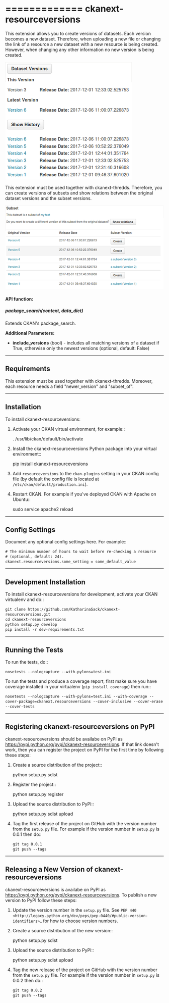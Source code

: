 =============
ckanext-resourceversions
=============

This extension allows you to create versions of datasets. Each version
becomes a new dataset. Therefore, when uploading a new file or changing
the link of a resource a new dataset with a new resource is being created. However, when changing any other information no new version is being created.

![Versions](doc/img/versions.png)

This extension must be used together with ckanext-thredds. Therefore, you can
create versions of subsets and show relations between the original dataset
versions and the subset versions.

![Versions](doc/img/subset_relations.png)

#### API function:

##### package_search(context, data_dict)

Extends CKAN's package_search.

**Additional Parameters:**
* **include_versions** (bool) - includes all matching versions of a dataset if True, otherwise only the newest versions (optional, default: False)


------------
Requirements
------------

This extension must be used together with ckanext-thredds. Moreover, each
resource needs a field "newer_version" and "subset_of".


------------
Installation
------------

To install ckanext-resourceversions:

1. Activate your CKAN virtual environment, for example::

     . /usr/lib/ckan/default/bin/activate

2. Install the ckanext-resourceversions Python package into your virtual environment::

     pip install ckanext-resourceversions

3. Add ``resourceversions`` to the ``ckan.plugins`` setting in your CKAN
   config file (by default the config file is located at
   ``/etc/ckan/default/production.ini``).

4. Restart CKAN. For example if you've deployed CKAN with Apache on Ubuntu::

     sudo service apache2 reload


---------------
Config Settings
---------------

Document any optional config settings here. For example::

    # The minimum number of hours to wait before re-checking a resource
    # (optional, default: 24).
    ckanext.resourceversions.some_setting = some_default_value


------------------------
Development Installation
------------------------

To install ckanext-resourceversions for development, activate your CKAN virtualenv and
do::

    git clone https://github.com/KatharinaSack/ckanext-resourceversions.git
    cd ckanext-resourceversions
    python setup.py develop
    pip install -r dev-requirements.txt


-----------------
Running the Tests
-----------------

To run the tests, do::

    nosetests --nologcapture --with-pylons=test.ini

To run the tests and produce a coverage report, first make sure you have
coverage installed in your virtualenv (``pip install coverage``) then run::

    nosetests --nologcapture --with-pylons=test.ini --with-coverage --cover-package=ckanext.resourceversions --cover-inclusive --cover-erase --cover-tests


---------------------------------
Registering ckanext-resourceversions on PyPI
---------------------------------

ckanext-resourceversions should be availabe on PyPI as
https://pypi.python.org/pypi/ckanext-resourceversions. If that link doesn't work, then
you can register the project on PyPI for the first time by following these
steps:

1. Create a source distribution of the project::

     python setup.py sdist

2. Register the project::

     python setup.py register

3. Upload the source distribution to PyPI::

     python setup.py sdist upload

4. Tag the first release of the project on GitHub with the version number from
   the ``setup.py`` file. For example if the version number in ``setup.py`` is
   0.0.1 then do::

       git tag 0.0.1
       git push --tags


----------------------------------------
Releasing a New Version of ckanext-resourceversions
----------------------------------------

ckanext-resourceversions is availabe on PyPI as https://pypi.python.org/pypi/ckanext-resourceversions.
To publish a new version to PyPI follow these steps:

1. Update the version number in the ``setup.py`` file.
   See `PEP 440 <http://legacy.python.org/dev/peps/pep-0440/#public-version-identifiers>`_
   for how to choose version numbers.

2. Create a source distribution of the new version::

     python setup.py sdist

3. Upload the source distribution to PyPI::

     python setup.py sdist upload

4. Tag the new release of the project on GitHub with the version number from
   the ``setup.py`` file. For example if the version number in ``setup.py`` is
   0.0.2 then do::

       git tag 0.0.2
       git push --tags

